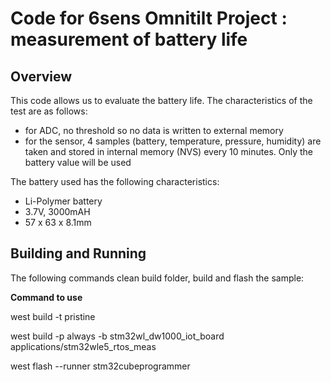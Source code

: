 # Code for 6sens Omnitilt Project : measurement of battery life

## Overview
This code allows us to evaluate the battery life. The characteristics of the test are as follows:

- for ADC, no threshold so no data is written to external memory
- for the sensor, 4 samples (battery, temperature, pressure, humidity) are taken and stored in internal memory (NVS) every 10 minutes. Only the battery value will be used

The battery used has the following characteristics: 

- Li-Polymer battery
- 3.7V, 3000mAH
- 57 x 63 x 8.1mm

## Building and Running
The following commands clean build folder, build and flash the sample:

**Command to use**

west build -t pristine

west build -p always -b stm32wl_dw1000_iot_board applications/stm32wle5_rtos_meas

west flash --runner stm32cubeprogrammer